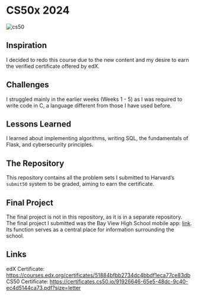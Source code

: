 # CS50x 2024

![cs50](https://github.com/user-attachments/assets/b37bc941-0555-4335-950f-1921179c543a)

## Inspiration

I decided to redo this course due to the new content and my desire to earn the verified certificate offered by edX.

## Challenges

I struggled mainly in the earlier weeks (Weeks 1 - 5) as I was required to write code in C, a language different from those I have used before.

## Lessons Learned

I learned about implementing algorithms, writing SQL, the fundamentals of Flask, and cybersecurity principles.

## The Repository

This repository contains all the problem sets I submitted to Harvard’s `submit50` system to be graded, aiming to earn the certificate.

## Final Project

The final project is not in this repository, as it is in a separate repository. The final project I submitted was the Bay View High School mobile app: [link](https://github.com/soodaayush/BVHApp). Its function serves as a central place for information surrounding the school.

## Links

edX Certificate: https://courses.edx.org/certificates/51884bfbb2734dc4bbdf1eca77ce83db \
CS50 Certificate: https://certificates.cs50.io/91926646-65e5-48dc-9c40-ec4d5144ca73.pdf?size=letter
